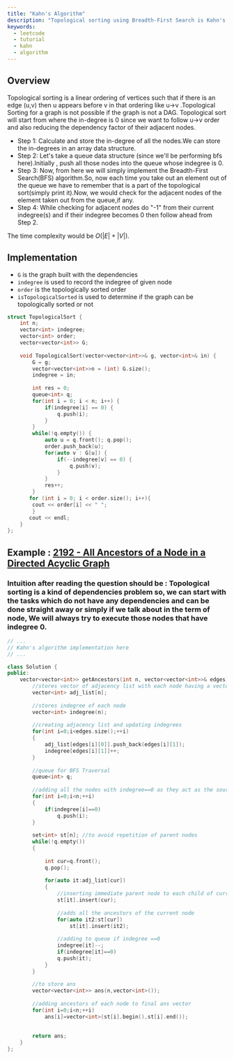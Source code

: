 ```yaml
---
title: "Kahn's Algorithm"
description: "Topological sorting using Breadth-First Search is Kahn's Algorithm."
keywords:
  - leetcode
  - tutorial
  - kahn
  - algorithm
---
```


## Overview

Topological sorting is a linear ordering of vertices such that if there is an edge (u,v) then u appears before v in that ordering like u->v .Topological Sorting for a graph is not possible if the graph is not a DAG.
Topological sort will start from where the in-degree is 0 since we want to follow u->v order and also reducing the dependency factor of their adjacent nodes.

- Step 1: Calculate and store the in-degree of all the nodes.We can store the in-degrees in an array data structure.
- Step 2: Let's take a queue data structure (since we'll be performing bfs here).Initially , push all those nodes into the queue whose indegree is 0.
- Step 3: Now, from here we will simply implement the Breadth-First Search(BFS) algorithm.So, now each time you take out an element out of the queue we have to      remember that is a part of the topological sort(simply print it).Now, we would check for the adjacent nodes of the element taken out from the queue,if any.
- Step 4: While checking for adjacent nodes do "-1" from their current indegree(s) and if their indegree becomes 0 then follow ahead from Step 2.

The time complexity would be $O(|E| + |V|)$.

## Implementation

- `G` is the graph built with the dependencies
- `indegree` is used to record the indegree of given node
- `order` is the topologically sorted order
- `isTopologicalSorted` is used to determine if the graph can be topologically sorted or not

```cpp
struct TopologicalSort {
    int n;
    vector<int> indegree;
    vector<int> order;
    vector<vector<int>> G;
    
    void TopologicalSort(vector<vector<int>>& g, vector<int>& in) {
        G = g; 
        vector<vector<int>>n = (int) G.size();
        indegree = in;
        
        int res = 0;
        queue<int> q;
        for(int i = 0; i < n; i++) {
            if(indegree[i] == 0) {
                q.push(i);
            }
        }
        while(!q.empty()) {
            auto u = q.front(); q.pop();
            order.push_back(u);
            for(auto v : G[u]) {
                if(--indegree[v] == 0) {
                    q.push(v);
                }
            }
            res++;
        }
       for (int i = 0; i < order.size(); i++){
        cout << order[i] << " ";
        }
       cout << endl;
    }
};
```

## Example : [2192 - All Ancestors of a Node in a Directed Acyclic Graph](https://leetcode.com/problems/all-ancestors-of-a-node-in-a-directed-acyclic-graph/)

### Intuition after reading the question should be : Topological sorting is a kind of dependencies problem so, we can start with the tasks which do not have any dependencies and can be done straight away or simply if we talk about in the term of node, We will always try to execute those nodes that have indegree 0. 

```cpp
// ...
// Kahn's algorithm implementation here
// ...

class Solution {
public:
    vector<vector<int>> getAncestors(int n, vector<vector<int>>& edges) {
        //stores vector of adjacency list with each node having a vector of nodes to which it points 
        vector<int> adj_list[n];   
        
        //stores indegree of each node
        vector<int> indegree(n);
        
        //creating adjacency list and updating indegrees
        for(int i=0;i<edges.size();++i)
        {
            adj_list[edges[i][0]].push_back(edges[i][1]);
            indegree[edges[i][1]]++;
        }
        
        //queue for BFS Traversal
        queue<int> q; 
        
        //adding all the nodes with indegree==0 as they act as the source node
        for(int i=0;i<n;++i)
        {
            if(indegree[i]==0)
                q.push(i);
        }
        
        set<int> st[n]; //to avoid repetition of parent nodes 
        while(!q.empty())
        {
            
            int cur=q.front(); 
            q.pop();
            
            for(auto it:adj_list[cur])
            {
                //inserting immediate parent node to each child of current node
                st[it].insert(cur); 
                
                //adds all the ancestors of the current node
                for(auto it2:st[cur])
                    st[it].insert(it2);
                 
                //adding to queue if indegree ==0
                indegree[it]--;
                if(indegree[it]==0)
                q.push(it);
            }
        }
        
        //to store ans
        vector<vector<int>> ans(n,vector<int>());
        
        //adding ancestors of each node to final ans vector
        for(int i=0;i<n;++i)
            ans[i]=vector<int>(st[i].begin(),st[i].end());
        
        
        return ans; 
    }
};
